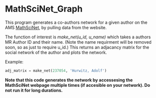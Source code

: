 # MathSciNet_Graph
This program generates a co-authors network for a given author on the AMS [MathSciNet](http://www.ams.org/mathscinet/index.html), by pulling data from the website.

The function of interest is *make_net(u_id, u_name)* which takes a authors MR Author ID and their name. (Note the name requirment will be removed soon, so as just to require u_id.) This returns an adjacancy matrix for the social network of the author and plots the network. 

Example:
```python
adj_matrix = make_net(237054, 'Hurwitz, Adolf')
```

**Note that this code generates the network by accessesing the MathSciNet webpage multiple times (if accesible on your network). Do not run it for long durations.**

